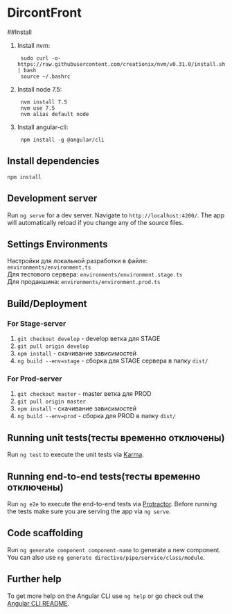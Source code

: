 # DircontFront

##Install
1. Install nvm:

        sudo curl -o- https://raw.githubusercontent.com/creationix/nvm/v0.31.0/install.sh | bash
        source ~/.bashrc

2. Install node 7.5:

        nvm install 7.5
        nvm use 7.5
        nvm alias default node

3. Install angular-cli:

        npm install -g @angular/cli
  
## Install dependencies 
`npm install`

## Development server
Run `ng serve` for a dev server. Navigate to `http://localhost:4200/`. The app will automatically reload if you change any of the source files.

## Settings Environments
Настройки для локальной разработки в файле: `environments/environment.ts`  
Для тестового сервера: `environments/environment.stage.ts`  
Для продакшина: `environments/environment.prod.ts`  

## Build/Deployment
### For Stage-server
1. `git checkout develop` - develop ветка для STAGE
2. `git pull origin develop`
3. `npm install` - скачивание зависимостей
4. `ng build --env=stage` - сборка для STAGE сервера в папку `dist/`  

### For Prod-server
1. `git checkout master` - master ветка для PROD
2. `git pull origin master`
3. `npm install` - скачивание зависимостей
4. `ng build --env=prod` - сборка для PROD в папку `dist/`

## Running unit tests(тесты временно отключены)

Run `ng test` to execute the unit tests via [Karma](https://karma-runner.github.io).

## Running end-to-end tests(тесты временно отключены)
Run `ng e2e` to execute the end-to-end tests via [Protractor](http://www.protractortest.org/).
Before running the tests make sure you are serving the app via `ng serve`.

## Code scaffolding
Run `ng generate component component-name` to generate a new component. You can also use `ng generate directive/pipe/service/class/module`.

## Further help
To get more help on the Angular CLI use `ng help` or go check out the [Angular CLI README](https://github.com/angular/angular-cli/blob/master/README.md).